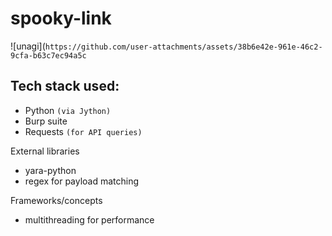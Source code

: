 # spooky-link

![unagi](`https://github.com/user-attachments/assets/38b6e42e-961e-46c2-9cfa-b63c7ec94a5c`

## **Tech stack used:**
* Python `(via Jython)`
* Burp suite
* Requests `(for API queries)`

 External libraries
 * yara-python
 * regex for payload matching

Frameworks/concepts
* multithreading for performance





